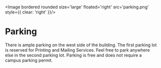 <Image bordered rounded size='large' floated='right' src='parking.png' style={{ clear: 'right' }}/>

# Parking

There is ample parking on the west side of the building. 
The first parking lot is reserved for Printing and Mailing Services. 
Feel free to park anywhere else in the second parking lot. 
Parking is free and does not require a campus parking permit.